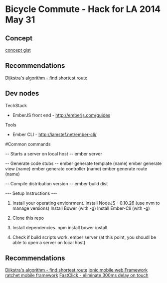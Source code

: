 # Bicycle Commute - Hack for LA 2014 May 31

## Concept

[concept gist](https://gist.github.com/monking/c0f68340eba759258d4b)

## Recommendations

[Dijkstra's algorithm - find shortest route](http://en.wikipedia.org/wiki/Dijkstra's_algorithm)


## Dev nodes

TechStack
- EmberJS front end - http://emberjs.com/guides


Tools
- Ember CLI - http://iamstef.net/ember-cli/


#Common commands

-- Starts a server on local host --
ember server

-- Generate code stubs --
ember generate template (name)
ember generate view (name)
ember generate controller (name)
ember generate route (name)


-- Compile distribution version --
ember build dist

--- Setup Instructions ---
1. Install your operating envionrment.
Install NodeJS - 0.10.26 (use nvm to manage versions)
Install Bower (with -g)
Install Ember-Cli (with -g)

2. Clone this repo

3. Install dependencies.
npm install
bower install

4. Check if build scripts work.
ember server
(at this point, you shoudl be able to open a server on local host)



## Recommendations

[Dijkstra's algorithm - find shortest route](http://en.wikipedia.org/wiki/Dijkstra's_algorithm)
[Ionic mobile web Framework](http://ionicframework.com/)
[ratchet mobile framework](http://goratchet.com/)
[FastClick - eliminate 300ms delay on touch](https://github.com/ftlabs/fastclick)
